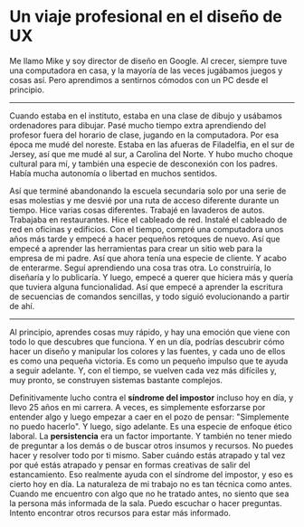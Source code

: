 # Un viaje profesional en el diseño de UX

Me llamo Mike y soy director de diseño en Google. Al crecer, siempre tuve una computadora en casa, y la mayoría de las veces jugábamos juegos y cosas así. Pero aprendimos a sentirnos cómodos con un PC desde el principio.

---

Cuando estaba en el instituto, estaba en una clase de dibujo y usábamos ordenadores para dibujar. Pasé mucho tiempo extra aprendiendo del profesor fuera del horario de clase, jugando en la computadora. Por esa época me mudé del noreste. Estaba en las afueras de Filadelfia, en el sur de Jersey, así que me mudé al sur, a Carolina del Norte. Y hubo mucho choque cultural para mí, y también una especie de desconexión con los padres. Había mucha autonomía o libertad en muchos sentidos.

Así que terminé abandonando la escuela secundaria solo por una serie de esas molestias y me desvié por una ruta de acceso diferente durante un tiempo. Hice varias cosas diferentes. Trabajé en lavaderos de autos. Trabajaba en restaurantes. Hice el cableado de red. Instalé el cableado de red en oficinas y edificios. Con el tiempo, compré una computadora unos años más tarde y empecé a hacer pequeños retoques de nuevo. Así que empecé a aprender las herramientas para crear un sitio web para la empresa de mi padre. Así que ahora tenía una especie de cliente. Y acabo de enterarme. Seguí aprendiendo una cosa tras otra. Lo construiría, lo diseñaría y lo publicaría. Y luego, empecé a querer que hiciera más y quería que tuviera alguna funcionalidad. Así que empecé a aprender la escritura de secuencias de comandos sencillas, y todo siguió evolucionando a partir de ahí.

---

Al principio, aprendes cosas muy rápido, y hay una emoción que viene con todo lo que descubres que funciona. Y en un día, podrías descubrir cómo hacer un diseño y manipular los colores y las fuentes, y cada uno de ellos es como una pequeña victoria. Es como un pequeño impulso que te ayuda a seguir adelante. Y, con el tiempo, se vuelven cada vez más difíciles y, muy pronto, se construyen sistemas bastante complejos.

Definitivamente lucho contra el **síndrome del impostor** incluso hoy en día, y llevo 25 años en mi carrera. A veces, es simplemente esforzarse por entender algo y luego empezar a caer en el pozo de pensar: "Simplemente no puedo hacerlo". Y luego, sigo adelante. Es una especie de enfoque ético laboral. La **persistencia** era un factor importante. Y también no tener miedo de preguntar a los demás o de buscar otros insumos y recursos. No puedes hacer y resolver todo por ti mismo. Saber cuándo estás atrapado y tal vez por qué estás atrapado y pensar en formas creativas de salir del estancamiento. Eso realmente ayuda con el síndrome del impostor, y eso es cierto hoy en día. La naturaleza de mi trabajo no es tan técnica como antes. Cuando me encuentro con algo que no he tratado antes, no siento que sea la persona más informada de la sala. Puedo escuchar o hacer preguntas. Intento encontrar otros recursos para estar más informado.
